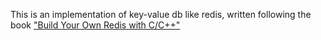 This is an implementation of key-value db like redis, written following the book ["Build Your Own Redis with C/C++"](https://build-your-own.org/redis/)